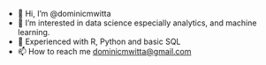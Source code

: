 - 👋 Hi, I’m @dominicmwitta
- 👀 I’m interested in data science especially analytics, and machine learning.
- 🌱 Experienced with R, Python and basic SQL
- 📫 How to reach me dominicmwitta@gmail.com

<!---
dominicmwitta/dominicmwitta is a ✨ special ✨ repository because its `README.md` (this file) appears on your GitHub profile.
You can click the Preview link to take a look at your changes.
--->
